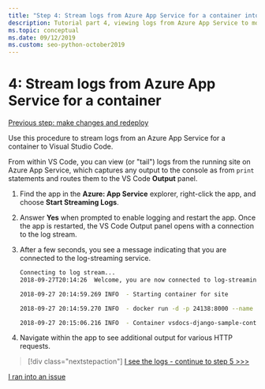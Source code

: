 ```yaml
---
title: "Step 4: Stream logs from Azure App Service for a container into Visual Studio Code"
description: Tutorial part 4, viewing logs from Azure App Service to monitor its behavior.
ms.topic: conceptual
ms.date: 09/12/2019
ms.custom: seo-python-october2019
---
```


# 4: Stream logs from Azure App Service for a container

[Previous step: make changes and redeploy](tutorial-deploy-containers-03.md)

Use this procedure to stream logs from an Azure App Service  for a container to Visual Studio Code.

From within VS Code, you can view (or "tail") logs from the running site on Azure App Service, which captures any output to the console as from `print` statements and routes them to the VS Code **Output** panel.

1. Find the app in the **Azure: App Service** explorer, right-click the app, and choose **Start Streaming Logs**.

1. Answer **Yes** when prompted to enable logging and restart the app. Once the app is restarted, the VS Code Output panel opens with a connection to the log stream.

1. After a few seconds, you see a message indicating that you are connected to the log-streaming service.

    ```bash
    Connecting to log stream...
    2018-09-27T20:14:26  Welcome, you are now connected to log-streaming service.

    2018-09-27 20:14:59.269 INFO  - Starting container for site

    2018-09-27 20:14:59.270 INFO  - docker run -d -p 24138:8000 --name vsdocs-django-sample-container_0 -e WEBSITES_PORT=8000 -e WEBSITE_SITE_NAME=vsdocs-django-sample-container -e WEBSITE_AUTH_ENABLED=False -e WEBSITE_ROLE_INSTANCE_ID=0 -e WEBSITE_INSTANCE_ID=02c705ae24eaf5f298e553a9c2724b9fe4485707c2d1c36137cd02931091e561 -e HTTP_LOGGING_ENABLED=1 vsdocsregistry.azurecr.io/python-sample-vscode-django-tutorial:latest

    2018-09-27 20:15:06.216 INFO  - Container vsdocs-django-sample-container_0 for site vsdocs-django-sample-container initialized successfully.
    ```

1. Navigate within the app to see additional output for various HTTP requests.

> [!div class="nextstepaction"]
> [I see the logs - continue to step 5 >>>](tutorial-deploy-containers-05.md)

[I ran into an issue](https://www.research.net/r/PWZWZ52?tutorial=vscode-appservice-containers&step=04-stream-logs)

